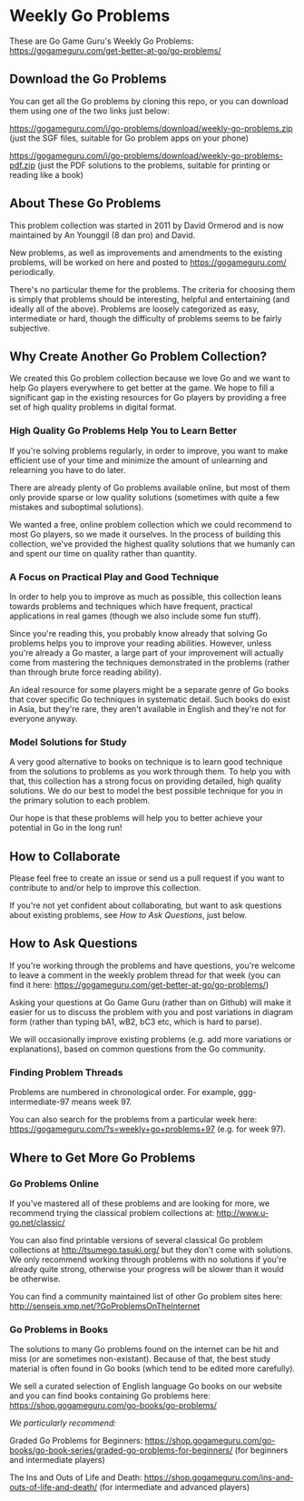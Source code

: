 # Weekly Go Problems
These are Go Game Guru's Weekly Go Problems: https://gogameguru.com/get-better-at-go/go-problems/

## Download the Go Problems
You can get all the Go problems by cloning this repo, or you can download them using one of the two links just below:

https://gogameguru.com/i/go-problems/download/weekly-go-problems.zip (just the SGF files, suitable for Go problem apps on your phone)

https://gogameguru.com/i/go-problems/download/weekly-go-problems-pdf.zip (just the PDF solutions to the problems, suitable for printing or reading like a book)

## About These Go Problems
This problem collection was started in 2011 by David Ormerod and is now maintained by An Younggil (8 dan pro) and David.

New problems, as well as improvements and amendments to the existing problems, will be worked on here and posted to https://gogameguru.com/ periodically.

There's no particular theme for the problems. The criteria for choosing them is simply that problems should be interesting, helpful and entertaining (and ideally all of the above). Problems are loosely categorized as easy, intermediate or hard, though the difficulty of problems seems to be fairly subjective.

## Why Create Another Go Problem Collection?
We created this Go problem collection because we love Go and we want to help Go players everywhere to get better at the game. We hope to fill a significant gap in the existing resources for Go players by providing a free set of high quality problems in digital format.

### High Quality Go Problems Help You to Learn Better
If you're solving problems regularly, in order to improve, you want to make efficient use of your time and minimize the amount of unlearning and relearning you have to do later.

There are already plenty of Go problems available online, but most of them only provide sparse or low quality solutions (sometimes with quite a few mistakes and suboptimal solutions).

We wanted a free, online problem collection which we could recommend to most Go players, so we made it ourselves. In the process of building this collection, we've provided the highest quality solutions that we humanly can and spent our time on quality rather than quantity.

### A Focus on Practical Play and Good Technique
In order to help you to improve as much as possible, this collection leans towards problems and techniques which have frequent, practical applications in real games (though we also include some fun stuff).

Since you're reading this, you probably know already that solving Go problems helps you to improve your reading abilities. However, unless you're already a Go master, a large part of your improvement will actually come from mastering the techniques demonstrated in the problems (rather than through brute force reading ability).

An ideal resource for some players might be a separate genre of Go books that cover specific Go techniques in systematic detail. Such books do exist in Asia, but they're rare, they aren't available in English and they're not for everyone anyway.

### Model Solutions for Study
A very good alternative to books on technique is to learn good technique from the solutions to problems as you work through them. To help you with that, this collection has a strong focus on providing detailed, high quality solutions. We do our best to model the best possible technique for you in the primary solution to each problem.

Our hope is that these problems will help you to better achieve your potential in Go in the long run!

## How to Collaborate
Please feel free to create an issue or send us a pull request if you want to contribute to and/or help to improve this collection.

If you're not yet confident about collaborating, but want to ask questions about existing problems, see *How to Ask Questions*, just below.

## How to Ask Questions
If you're working through the problems and have questions, you're welcome to leave a comment in the weekly problem thread for that week (you can find it here: https://gogameguru.com/get-better-at-go/go-problems/)

Asking your questions at Go Game Guru (rather than on Github) will make it easier for us to discuss the problem with you and post variations in diagram form (rather than typing bA1, wB2, bC3 etc, which is hard to parse).

We will occasionally improve existing problems (e.g. add more variations or explanations), based on common questions from the Go community.

### Finding Problem Threads
Problems are numbered in chronological order. For example, ggg-intermediate-97 means week 97.

You can also search for the problems from a particular week here: https://gogameguru.com/?s=weekly+go+problems+97 (e.g. for week 97).

## Where to Get More Go Problems

### Go Problems Online
If you've mastered all of these problems and are looking for more, we recommend trying the classical problem collections at: http://www.u-go.net/classic/

You can also find printable versions of several classical Go problem collections at http://tsumego.tasuki.org/ but they don't come with solutions. We only recommend working through problems with no solutions if you're already quite strong, otherwise your progress will be slower than it would be otherwise.

You can find a community maintained list of other Go problem sites here:
http://senseis.xmp.net/?GoProblemsOnTheInternet

### Go Problems in Books
The solutions to many Go problems found on the internet can be hit and miss (or are sometimes non-existant). Because of that, the best study material is often found in Go books (which tend to be edited more carefully).

We sell a curated selection of English language Go books on our website and you can find books containing Go problems here: https://shop.gogameguru.com/go-books/go-problems/

*We particularly recommend:*

Graded Go Problems for Beginners: https://shop.gogameguru.com/go-books/go-book-series/graded-go-problems-for-beginners/ (for beginners and intermediate players)

The Ins and Outs of Life and Death: https://shop.gogameguru.com/ins-and-outs-of-life-and-death/ (for intermediate and advanced players)


